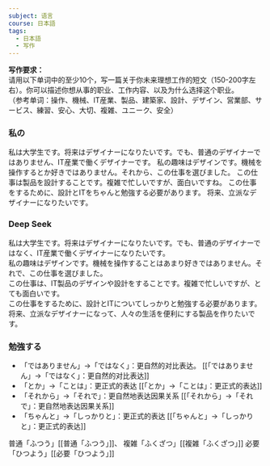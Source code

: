 ```yaml
---
subject: 语言
course: 日本語
tags:
  - 日本語
  - 写作
---
```

**写作要求：**  
请用以下单词中的至少10个，写一篇关于你未来理想工作的短文（150-200字左右）。你可以描述你想从事的职业、工作内容、以及为什么选择这个职业。  
（参考单词：操作、機械、IT産業、製品、建築家、設計、デザイン、営業部、サービス、練習、安心、大切、複雑、ユニーク、安全）

### 私の

私は大学生です。将来はデザイナーになりたいです。でも、普通のデザイナーではありません、IT産業で働くデザイナーです。
私の趣味はデザインです。機械を操作するとか好きではありません。それから、この仕事を選びました。
この仕事は製品を設計することです。複雑で忙しいですが、面白いですね。
この仕事をするために、設計とITをちゃんと勉強する必要があります。
将来、立派なデザイナーになりたいです。

### Deep Seek

私は大学生です。将来はデザイナーになりたいです。でも、普通のデザイナーではなく、IT産業で働くデザイナーになりたいです。  
私の趣味はデザインです。機械を操作することはあまり好きではありません。それで、この仕事を選びました。  
この仕事は、IT製品のデザインや設計をすることです。複雑で忙しいですが、とても面白いです。  
この仕事をするために、設計とITについてしっかりと勉強する必要があります。  
将来、立派なデザイナーになって、人々の生活を便利にする製品を作りたいです。

### 勉強する

- 「ではありません」→「ではなく」：更自然的对比表达。
 [[「ではありません」→「ではなく」：更自然的对比表达]]
- 「とか」→「ことは」：更正式的表达
[[「とか」→「ことは」：更正式的表达]]
- 「それから」→「それで」：更自然地表达因果关系
[[「それから」→「それで」：更自然地表达因果关系]]
- 「ちゃんと」→「しっかりと」：更正式的表达
[[「ちゃんと」→「しっかりと」：更正式的表达]]





普通「ふつう」[[普通「ふつう」]]、
複雑「ふくざつ」[[複雑「ふくざつ」]]
必要「ひつよう」[[必要「ひつよう」]]
